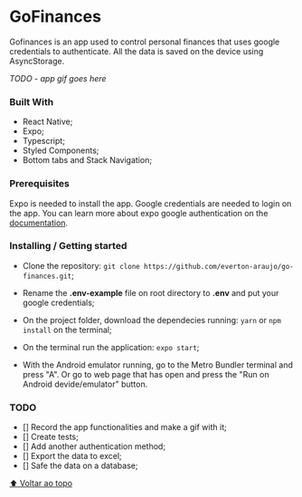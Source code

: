 # GoFinances

Gofinances is an app used to control personal finances that uses google credentials to authenticate. 
All the data is saved on the device using AsyncStorage.

*TODO - app gif goes here*

### Built With

* React Native;
* Expo;
* Typescript;
* Styled Components;
* Bottom tabs and Stack Navigation;

### Prerequisites

Expo is needed to install the app.
Google credentials are needed to login on the app. You can learn more about expo google authentication on the [documentation](https://docs.expo.dev/guides/authentication/#google).

### Installing / Getting started

* Clone the repository: ```git clone https://github.com/everton-araujo/go-finances.git```;

* Rename the **.env-example** file on root directory to **.env** and put your google credentials;

* On the project folder, download the dependecies running: ```yarn``` or ```npm install``` on the terminal;

* On the terminal run the application: ```expo start```;

* With the Android emulator running, go to the Metro Bundler terminal and press "A". Or go to web page that has open and press the "Run on Android devide/emulator" button.

### TODO

* [] Record the app functionalities and make a gif with it; 
* [] Create tests;
* [] Add another authentication method;
* [] Export the data to excel;
* [] Safe the data on a database;

[⬆ Voltar ao topo](#GoFinances)<br>
